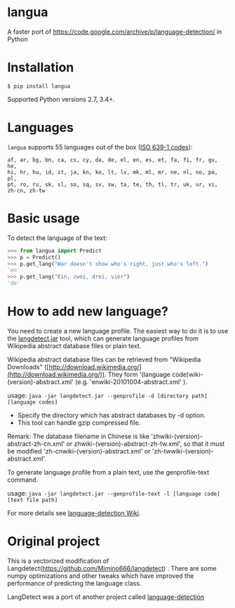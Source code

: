 # langua
A faster port of  https://code.google.com/archive/p/language-detection/ in Python

Installation
============

    $ pip install langua

Supported Python versions 2.7, 3.4+.


Languages
=========

``langua`` supports 55 languages out of the box ([ISO 639-1 codes](https://en.wikipedia.org/wiki/List_of_ISO_639-1_codes)):

    af, ar, bg, bn, ca, cs, cy, da, de, el, en, es, et, fa, fi, fr, gu, he,
    hi, hr, hu, id, it, ja, kn, ko, lt, lv, mk, ml, mr, ne, nl, no, pa, pl,
    pt, ro, ru, sk, sl, so, sq, sv, sw, ta, te, th, tl, tr, uk, ur, vi, zh-cn, zh-tw

Basic usage
===========

To detect the language of the text:

```python
>>> from langua import Predict
>>> p = Predict()
>>> p.get_lang("War doesn't show who's right, just who's left.")
'en'
>>> p.get_lang("Ein, zwei, drei, vier")
'de'
```


How to add new language?
========================

You need to create a new language profile. The easiest way to do it is to use the [langdetect.jar](https://github.com/shuyo/language-detection/raw/master/lib/langdetect.jar) tool, which can generate language profiles from Wikipedia abstract database files or plain text.

Wikipedia abstract database files can be retrieved from "Wikipedia Downloads" ([http://download.wikimedia.org/](http://download.wikimedia.org/)). They form '(language code)wiki-(version)-abstract.xml' (e.g. 'enwiki-20101004-abstract.xml' ).

usage: ``java -jar langdetect.jar --genprofile -d [directory path] [language codes]``

- Specify the directory which has abstract databases by -d option.
- This tool can handle gzip compressed file.

Remark: The database filename in Chinese is like 'zhwiki-(version)-abstract-zh-cn.xml' or zhwiki-(version)-abstract-zh-tw.xml', so that it must be modified 'zh-cnwiki-(version)-abstract.xml' or 'zh-twwiki-(version)-abstract.xml'.

To generate language profile from a plain text, use the genprofile-text command.

usage: ``java -jar langdetect.jar --genprofile-text -l [language code] [text file path]``

For more details see [language-detection Wiki](https://code.google.com/archive/p/language-detection/wikis/Tools.wiki).


Original project
================

This is a vectorized modification of Langdetect(https://github.com/Mimino666/langdetect) . There are some numpy optimizations and other tweaks
which have improved the performance of predicting the language class.

LangDetect was a port of another project called [language-detection](https://code.google.com/p/language-detection/)